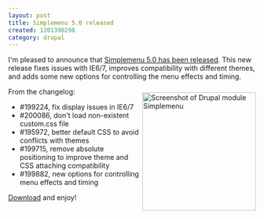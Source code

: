 ```yaml
--- 
layout: post
title: Simplemenu 5.0 released
created: 1201390298
category: drupal
---
```

I'm pleased to announce that <a href="http://drupal.org/project/simplemenu">Simplemenu 5.0 has been released</a>. This new release fixes issues with IE6/7, improves compatibility with different themes, and adds some new options for controlling the menu effects and timing.

<a href="http://www.flickr.com/photos/tedserbinski/2221101791/" title="Screenshot of Drupal module Simplemenu by m3avrck, on Flickr"><img src="http://farm3.static.flickr.com/2054/2221101791_898d271c41_m.jpg" width="231" height="240" alt="Screenshot of Drupal module Simplemenu" align="right" vspace="10" /></a>

From the changelog: 

* #199224, fix display issues in IE6/7 
* #200086, don't load non-existent custom.css file
* #195972, better default CSS to avoid conflicts with themes
* #199715, remove absolute positioning to improve theme and CSS attaching compatibility
* #199882, new options for controlling menu effects and timing

<a href="http://ftp.drupal.org/files/projects/simplemenu-5.x-5.0.tar.gz">Download</a> and enjoy!
